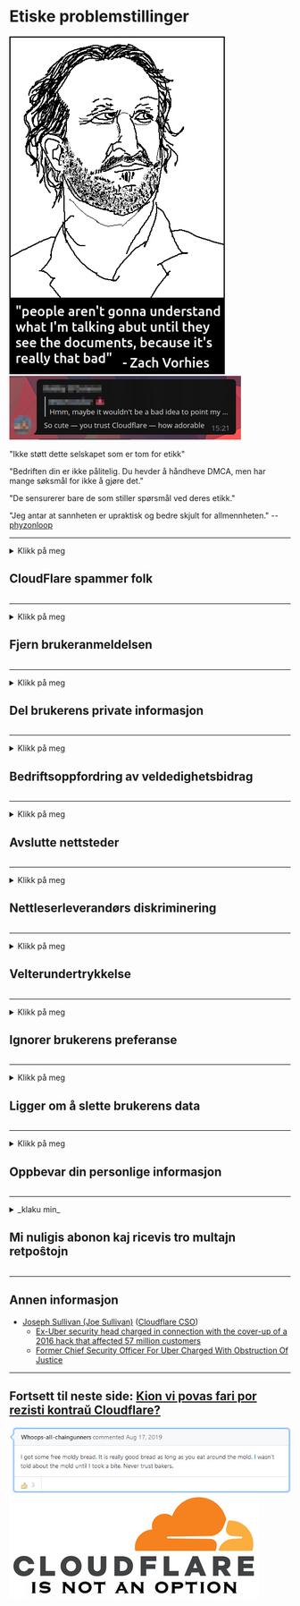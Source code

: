 # Etiske problemstillinger

![](../image/itsreallythatbad.jpg)
![](../image/telegram/c81238387627b4bfd3dcd60f56d41626.jpg)

"Ikke støtt dette selskapet som er tom for etikk"

"Bedriften din er ikke pålitelig. Du hevder å håndheve DMCA, men har mange søksmål for ikke å gjøre det."

"De sensurerer bare de som stiller spørsmål ved deres etikk."

"Jeg antar at sannheten er upraktisk og bedre skjult for allmennheten."  -- [phyzonloop](https://twitter.com/phyzonloop)


---


<details>
<summary>Klikk på meg

## CloudFlare spammer folk
</summary>


Cloudflare sender spam-e-post til brukere som ikke er Cloudflare.

- Send bare e-post til abonnenter som har valgt
- Når brukeren sier "stopp", så slutte å sende e-post

Det er så enkelt. Men Cloudflare bryr seg ikke.
Cloudflare sa at bruk av tjenesten deres kan stoppe alle spammere eller angripere.
Hvordan kan vi stoppe Cloudflare uten å aktivere Cloudflare?


| 🖼 | 🖼 |
| --- | --- |
| ![](../image/cfspam01.jpg) | ![](../image/cfspam03.jpg) |
| ![](../image/cfspam02.jpg) | ![](../image/cfspambrittany.jpg)<br>![](../image/cfspamtwtr.jpg) |

</details>

---

<details>
<summary>Klikk på meg

## Fjern brukeranmeldelsen
</summary>


Cloudflare sensurerer negative anmeldelser.
Hvis du legger ut anti-Cloudflare-tekst på Twitter, har du en sjanse til å få svar fra Cloudflare-ansatt med "Nei, det er ikke" -meldingen.
Hvis du legger ut en negativ anmeldelse på et hvilket som helst gjennomgangsside, vil de prøve å sensurere den.


| 🖼 | 🖼 |
| --- | --- |
| ![](../image/cfcenrev_01.jpg)<br>![](../image/cfcenrev_02.jpg) | ![](../image/cfcenrev_03.jpg) |

</details>

---

<details>
<summary>Klikk på meg

## Del brukerens private informasjon
</summary>


Cloudflare har et stort trakasseringsproblem.
Cloudflare deler personlig informasjon om de som klager på vertssider.
Noen ganger ber de deg om å oppgi din sanne ID.
Hvis du ikke vil bli trakassert, overfalt, swattet eller drept, bør du holde deg borte fra Cloudflared nettsteder.


| 🖼 | 🖼 |
| --- | --- |
| ![](../image/cfdox_what.jpg) | ![](../image/cfdox_swat.jpg) |
| ![](../image/cfdox_kill.jpg) | ![](../image/cfdox_threat.jpg) |
| ![](../image/cfdox_dox.jpg) | ![](../image/cfdox_ex1.jpg)<br>![](../image/cfdox_ex2.jpg) |

</details>

---

<details>
<summary>Klikk på meg

## Bedriftsoppfordring av veldedighetsbidrag
</summary>


CloudFlare ber om veldedighetsbidrag.
Det er ganske forferdelig at et amerikansk selskap vil be om veldedighet sammen med ideelle organisasjoner som har gode formål.
Hvis du liker å blokkere folk eller kaste bort andres tid, kan det være lurt å bestille pizza til Cloudflare-ansatte.


![](../image/cfdonate.jpg)

</details>

---

<details>
<summary>Klikk på meg

## Avslutte nettsteder
</summary>


Hva vil du gjøre hvis nettstedet ditt plutselig går ned?
Det er rapporter om at Cloudflare sletter brukerens konfigurasjon eller stopper tjenesten uten advarsel, stille.
Vi foreslår at du finner en bedre leverandør.

![](../image/cftmnt.jpg)

</details>

---

<details>
<summary>Klikk på meg

## Nettleserleverandørs diskriminering
</summary>


CloudFlare gir fortrinnsrett til de som bruker Firefox mens de gir fiendtlig behandling til brukere av ikke-Tor-Browser fremfor Tor.
Tor-brukere av som med rette nekter å utføre ikke-gratis javascript, får også fiendtlig behandling.
Denne ulikheten i tilgang er et misbruk av nettverksnøytralitet og et maktmisbruk.

![](../image/browdifftbcx.gif)

- Venstre: Tor nettleser, høyre: Chrome. Samme IP-adresse.

![](../image/browserdiff.jpg)

- Venstre: Tor Browser Javascript Disabled, Cookie Enabled
- Til høyre: Chrome Javascript Enabled, Cookie Disabled

![](../image/cfsiryoublocked.jpg)

- QuteBrowser (mindre nettleser) uten Tor (Clearnet IP)

![](../image/lynx_cloudflare.gif)

- Lynx


| ***Nettleser*** | ***Få tilgang til behandling*** |
| --- | --- |
| Tor Browser (Javascript aktivert) | tilgang tillatt |
| Firefox (Javascript aktivert) | tilgang forringet |
| Chromium (Javascript aktivert) | tilgang forringet |
| Chromium or Firefox (Javascript deaktivert) | ingen tilgang |
| Chromium or Firefox (Informasjonskapsel deaktivert) | ingen tilgang |
| QuteBrowser | ingen tilgang |
| lynx | ingen tilgang |
| w3m | ingen tilgang |
| wget | ingen tilgang |


Hvorfor ikke bruke lydknappen for å løse enkel utfordring?

Ja, det er en lydknapp, men den fungerer ikke alltid over Tor.
Du får denne meldingen når du klikker på den:

```
Prøv igjen senere
Datamaskinen eller nettverket ditt kan sende automatiske spørsmål.
For å beskytte brukerne våre, kan vi ikke behandle forespørselen din akkurat nå.
For mer informasjon besøk vår hjelpeside
```

</details>

---

<details>
<summary>Klikk på meg

## Velterundertrykkelse
</summary>


Velgere i amerikanske stater registrerer seg for å stemme til slutt gjennom statssekretærens nettside i staten der de bor.
Republikanskontrollerte statssekretærkontorer engasjerer seg i valgundertrykkelse ved å fullmakte statssekretærens nettsted gjennom Cloudflare.
Cloudflares fiendtlige behandling av Tor-brukere, dets MITM-posisjon som et sentralisert globalt overvåkingspunkt, og dens skadelige rolle generelt gjør potensielle velgere motvillige til å registrere seg.
Spesielt liberaler har en tendens til å omfavne privatliv.
Velgerregistreringsskjemaer samler sensitiv informasjon om velgerens politiske skjevhet, personlige fysiske adresse, personnummer og fødselsdato.
De fleste stater gjør bare en delmengde av denne informasjonen offentlig tilgjengelig, men Cloudflare ser all den informasjonen når noen registrerer seg for å stemme.

Merk at papirregistrering ikke omgår Cloudflare fordi statssekretæren for dataregistreringsmedarbeidere sannsynligvis vil bruke Cloudflare-nettstedet til å legge inn dataene.

| 🖼 | 🖼 |
| --- | --- |
| ![](../image/cfvotm_01.jpg) | ![](../image/cfvotm_02.jpg) |

- Change.org er et kjent nettsted for å samle stemmer og handle.
“mennesker overalt starter kampanjer, mobiliserer støttespillere og jobber med beslutningstakere for å drive løsninger.”
Dessverre kan mange ikke se change.org i det hele tatt på grunn av Cloudflares aggressive filter.
De blir blokkert fra å undertegne begjæringen, og ekskluderer dem dermed fra en demokratisk prosess.
Ved å bruke en annen ikke-skyblåst plattform som OpenPetition, kan du løse problemet.

| 🖼 | 🖼 |
| --- | --- |
| ![](../image/changeorgasn.jpg) | ![](../image/changeorgtor.jpg) |

- Cloudflares "Athenian Project" tilbyr gratis beskyttelse på bedriftsnivå til statlige og lokale valgnettsteder.
De sa "deres valgkretser har tilgang til valginformasjon og velgerregistrering", men dette er en løgn fordi mange mennesker ikke kan bla gjennom nettstedet i det hele tatt.

</details>

---

<details>
<summary>Klikk på meg

## Ignorer brukerens preferanse
</summary>


Hvis du velger bort noe, forventer du at du ikke mottar noen e-post om det.
Cloudflare ignorerer brukerens preferanser og deler data med tredjeparts selskaper uten kundens samtykke.
Hvis du bruker deres gratisabonnement, sender de noen ganger e-post til deg og ber om å kjøpe månedlig abonnement.

![](../image/cfviopl_tp.jpg)

</details>

---

<details>
<summary>Klikk på meg

## Ligger om å slette brukerens data
</summary>


I følge denne eks-cloudflare-kundens blogg lyver Cloudflare om å slette kontoer.
I dag beholder mange selskaper dataene dine etter at du har lukket eller fjernet kontoen din.
De fleste gode selskaper nevner om det i deres personvernregler.
Cloudflare? Nei.

```
2019-08-05 CloudFlare sendte meg en bekreftelse på at de hadde fjernet kontoen min.
2019-10-02 Jeg mottok en e-post fra CloudFlare "fordi jeg er kunde"
```

Cloudflare visste ikke om ordet "fjern".
Hvis det virkelig blir fjernet, hvorfor fikk denne ekskunden en e-post?
Han nevnte også at Cloudflares personvernregler ikke nevner om det.

```
Deres nye personvernregler nevner ikke lagring av data i ett år.
```

![](../image/cfviopl_notdel.jpg)

Hvordan kan du stole på Cloudflare hvis personvernreglene deres er en LIE?

- [Det gikk over et år siden jeg kansellerte Cloudflare-kontoen min](https://shkspr.mobi/blog/2020/09/dont-trust-cloudflare-with-your-personal-data/)

</details>

---

<details>
<summary>Klikk på meg

## Oppbevar din personlige informasjon
</summary>


Det er vanskelig å slette Cloudflare-kontoen.

```
Send inn en supportbillett ved hjelp av kategorien "Konto",
og be om sletting av konto i meldingsdelen.
Du må ikke ha noen domener eller kredittkort knyttet til kontoen din før du ber om sletting.
```

Du vil motta denne e-postbekreftelsen.

![](../image/cf_deleteandkeep.jpg)

"Vi har begynt å behandle slettingsforespørselen din" men "Vi vil fortsette å lagre din personlige informasjon".

Kan du "stole på" dette?


- Hvordan avbryte Cloudflare-kontoen din

1. Logg deg på Cloudflare-dashbordet.
2. Slett alle soner (domener) fra dashbordet.
3. Klikk på støttekobling.
4. Send en ny billett. Fortell dem at du vil lukke kontoen din.
5. Vent flere dager.
6. Cloudflare-ansatte vil be om bekreftelse og årsaken til at du har bestemt deg for å forlate Cloudflare.
7. Send et svar igjen.
8. Vent flere dager.
9. Du får en melding: Vi har slettet kontoen din


</details>

---

<details>
<summary>_klaku min_

## Mi nuligis abonon kaj ricevis tro multajn retpoŝtojn
</summary>


La uzanto nuligis sian 'Cloudflare stream' abonon kaj li ricevas retpoŝtajn memorigilojn ĉiutage por rememorigi lin pri nuligita abono.
Ne estas malaprobita butono. Kiel vi ĉesas ĉi tiun frenezon?

![](../image/barrageemailcancelsubscription.jpg)

Cloudflare diris al ĉi tiu uzanto kontakti subtenteamo kaj peti ĉiujn viajn enhavojn forigi.

- [t](https://web.archive.org/web/20210412165334/https://twitter.com/JohnHaldson/status/1381651569247088650)

</details>

---

## Annen informasjon

- [Joseph Sullivan (Joe Sullivan)](../cloudflare_inc/cloudflare_members.md) ([Cloudflare CSO](https://twitter.com/eastdakota/status/1296522269313785862))
  - [Ex-Uber security head charged in connection with the cover-up of a 2016 hack that affected 57 million customers](https://www.businessinsider.com/uber-data-hack-security-head-joe-sullivan-charged-cover-up-2020-8)
  - [Former Chief Security Officer For Uber Charged With Obstruction Of Justice](https://www.justice.gov/usao-ndca/pr/former-chief-security-officer-uber-charged-obstruction-justice)


---


## Fortsett til neste side:   [Kion vi povas fari por rezisti kontraŭ Cloudflare?](nb.action.md)

![](../image/freemoldybread.jpg)
![](../image/cfisnotanoption.jpg)
